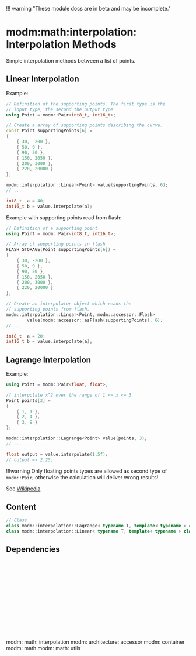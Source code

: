 !!! warning "These module docs are in beta and may be incomplete."

# modm:math:interpolation: Interpolation Methods

Simple interpolation methods between a list of points.

## Linear Interpolation

Example:

```cpp
// Definition of the supporting points. The first type is the
// input type, the second the output type
using Point = modm::Pair<int8_t, int16_t>;

// Create a array of supporting points describing the curve.
const Point supportingPoints[6] =
{
    { 30, -200 },
    { 50, 0 },
    { 90, 50 },
    { 150, 2050 },
    { 200, 3000 },
    { 220, 20000 }
};

modm::interpolation::Linear<Point> value(supportingPoints, 6);
// ...

int8_t  a = 40;
int16_t b = value.interpolate(a);
```

Example with supporting points read from flash:

```cpp
// Definition of a supporting point
using Point = modm::Pair<int8_t, int16_t>;

// Array of supporting points in flash
FLASH_STORAGE(Point supportingPoints[6]) =
{
    { 30, -200 },
    { 50, 0 },
    { 90, 50 },
    { 150, 2050 },
    { 200, 3000 },
    { 220, 20000 }
};

// Create an interpolator object which reads the
// supporting points from flash.
modm::interpolation::Linear<Point, modm::accessor::Flash>
        value(modm::accessor::asFlash(supportingPoints), 6);
// ...

int8_t  a = 20;
int16_t b = value.interpolate(a);
```


## Lagrange Interpolation

Example:

```cpp
using Point = modm::Pair<float, float>;

// interpolate x^2 over the range of 1 <= x <= 3
Point points[3] =
{
    { 1, 1 },
    { 2, 4 },
    { 3, 9 }
};

modm::interpolation::Lagrange<Point> value(points, 3);
// ...

float output = value.interpolate(1.5f);
// output => 2.25;
```

!!!warning
    Only floating points types are allowed as second type of `modm::Pair`,
    otherwise the calculation will deliver wrong results!

See [Wikipedia](http://en.wikipedia.org/wiki/Lagrange_interpolation).

## Content

```cpp
// Class
class modm::interpolation::Lagrange< typename T, template< typename > class Accessor=::modm::accessor::Ram >;
class modm::interpolation::Linear< typename T, template< typename > class Accessor=::modm::accessor::Ram >;
```
## Dependencies

<?xml version="1.0" encoding="UTF-8" standalone="no"?>
<!DOCTYPE svg PUBLIC "-//W3C//DTD SVG 1.1//EN"
 "http://www.w3.org/Graphics/SVG/1.1/DTD/svg11.dtd">
<!-- Generated by graphviz version 2.40.1 (20161225.0304)
 -->
<!-- Title: modm:math:interpolation Pages: 1 -->
<svg width="326pt" height="150pt"
 viewBox="0.00 0.00 326.00 150.00" xmlns="http://www.w3.org/2000/svg" xmlns:xlink="http://www.w3.org/1999/xlink">
<g id="graph0" class="graph" transform="scale(1 1) rotate(0) translate(4 146)">
<title>modm:math:interpolation</title>
<polygon fill="#ffffff" stroke="transparent" points="-4,4 -4,-146 322,-146 322,4 -4,4"/>
<!-- modm_math_interpolation -->
<g id="node1" class="node">
<title>modm_math_interpolation</title>
<polygon fill="#d3d3d3" stroke="#000000" stroke-width="2" points="219,-53 133,-53 133,0 219,0 219,-53"/>
<text text-anchor="middle" x="176" y="-37.8" font-family="Times,serif" font-size="14.00" fill="#000000">modm:</text>
<text text-anchor="middle" x="176" y="-22.8" font-family="Times,serif" font-size="14.00" fill="#000000">math:</text>
<text text-anchor="middle" x="176" y="-7.8" font-family="Times,serif" font-size="14.00" fill="#000000">interpolation</text>
</g>
<!-- modm_architecture_accessor -->
<g id="node2" class="node">
<title>modm_architecture_accessor</title>
<g id="a_node2"><a xlink:href="../modm-architecture-accessor" xlink:title="modm:&#10;architecture:&#10;accessor">
<polygon fill="#d3d3d3" stroke="#000000" points="84,-142 0,-142 0,-89 84,-89 84,-142"/>
<text text-anchor="middle" x="42" y="-126.8" font-family="Times,serif" font-size="14.00" fill="#000000">modm:</text>
<text text-anchor="middle" x="42" y="-111.8" font-family="Times,serif" font-size="14.00" fill="#000000">architecture:</text>
<text text-anchor="middle" x="42" y="-96.8" font-family="Times,serif" font-size="14.00" fill="#000000">accessor</text>
</a>
</g>
</g>
<!-- modm_math_interpolation&#45;&gt;modm_architecture_accessor -->
<g id="edge1" class="edge">
<title>modm_math_interpolation&#45;&gt;modm_architecture_accessor</title>
<path fill="none" stroke="#000000" d="M135.7956,-53.2029C121.6181,-62.6193 105.5241,-73.3086 90.7195,-83.1415"/>
<polygon fill="#000000" stroke="#000000" points="88.5697,-80.3677 82.176,-88.8159 92.4426,-86.1987 88.5697,-80.3677"/>
</g>
<!-- modm_container -->
<g id="node3" class="node">
<title>modm_container</title>
<g id="a_node3"><a xlink:href="../modm-container" xlink:title="modm:&#10;container">
<polygon fill="#d3d3d3" stroke="#000000" points="169.5,-134.5 102.5,-134.5 102.5,-96.5 169.5,-96.5 169.5,-134.5"/>
<text text-anchor="middle" x="136" y="-119.3" font-family="Times,serif" font-size="14.00" fill="#000000">modm:</text>
<text text-anchor="middle" x="136" y="-104.3" font-family="Times,serif" font-size="14.00" fill="#000000">container</text>
</a>
</g>
</g>
<!-- modm_math_interpolation&#45;&gt;modm_container -->
<g id="edge2" class="edge">
<title>modm_math_interpolation&#45;&gt;modm_container</title>
<path fill="none" stroke="#000000" d="M163.9987,-53.2029C159.2064,-63.8658 153.6805,-76.1608 148.8106,-86.9963"/>
<polygon fill="#000000" stroke="#000000" points="145.4696,-85.8923 144.5626,-96.4482 151.8544,-88.7619 145.4696,-85.8923"/>
</g>
<!-- modm_math -->
<g id="node4" class="node">
<title>modm_math</title>
<g id="a_node4"><a xlink:href="../modm-math" xlink:title="modm:&#10;math">
<polygon fill="#d3d3d3" stroke="#000000" points="244,-134.5 188,-134.5 188,-96.5 244,-96.5 244,-134.5"/>
<text text-anchor="middle" x="216" y="-119.3" font-family="Times,serif" font-size="14.00" fill="#000000">modm:</text>
<text text-anchor="middle" x="216" y="-104.3" font-family="Times,serif" font-size="14.00" fill="#000000">math</text>
</a>
</g>
</g>
<!-- modm_math_interpolation&#45;&gt;modm_math -->
<g id="edge3" class="edge">
<title>modm_math_interpolation&#45;&gt;modm_math</title>
<path fill="none" stroke="#000000" d="M188.0013,-53.2029C192.7936,-63.8658 198.3195,-76.1608 203.1894,-86.9963"/>
<polygon fill="#000000" stroke="#000000" points="200.1456,-88.7619 207.4374,-96.4482 206.5304,-85.8923 200.1456,-88.7619"/>
</g>
<!-- modm_math_utils -->
<g id="node5" class="node">
<title>modm_math_utils</title>
<g id="a_node5"><a xlink:href="../modm-math-utils" xlink:title="modm:&#10;math:&#10;utils">
<polygon fill="#d3d3d3" stroke="#000000" points="318,-142 262,-142 262,-89 318,-89 318,-142"/>
<text text-anchor="middle" x="290" y="-126.8" font-family="Times,serif" font-size="14.00" fill="#000000">modm:</text>
<text text-anchor="middle" x="290" y="-111.8" font-family="Times,serif" font-size="14.00" fill="#000000">math:</text>
<text text-anchor="middle" x="290" y="-96.8" font-family="Times,serif" font-size="14.00" fill="#000000">utils</text>
</a>
</g>
</g>
<!-- modm_math_interpolation&#45;&gt;modm_math_utils -->
<g id="edge4" class="edge">
<title>modm_math_interpolation&#45;&gt;modm_math_utils</title>
<path fill="none" stroke="#000000" d="M210.2038,-53.2029C224.0196,-63.989 239.9747,-76.4452 253.97,-87.3713"/>
<polygon fill="#000000" stroke="#000000" points="251.9166,-90.2085 261.9528,-93.6035 256.2242,-84.6908 251.9166,-90.2085"/>
</g>
</g>
</svg>

